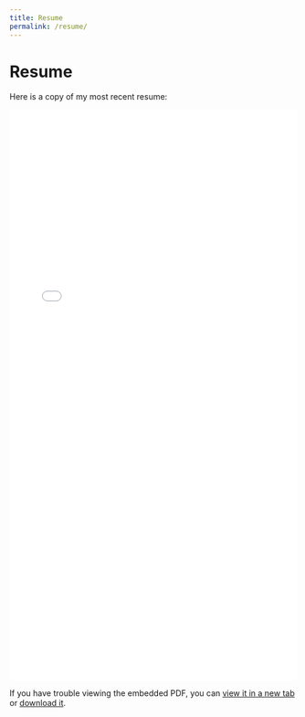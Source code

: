 ```yaml
---
title: Resume
permalink: /resume/
---
```


# Resume

Here is a copy of my most recent resume:

<iframe src = "/assets/documents/Hasan Spring 2024 Resume.pdf" width = "100%" height = "1000px" style = "border: none;"></iframe>

<p>If you have trouble viewing the embedded PDF, you can <a href="/assets/documents/Hasan Spring 2024 Resume.pdf" target="_blank">view it in a new tab</a> or <a href="/assets/documents/Hasan Spring 2024 Resume.pdf" download>download it</a>.</p>
